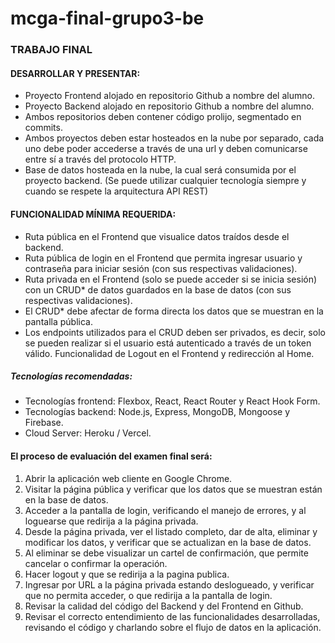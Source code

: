 # mcga-final-grupo3-be

### TRABAJO FINAL
#### DESARROLLAR Y PRESENTAR:
- Proyecto Frontend alojado en repositorio Github a nombre del alumno.
- Proyecto Backend alojado en repositorio Github a nombre del alumno.
- Ambos repositorios deben contener código prolijo, segmentado en commits.
- Ambos proyectos deben estar hosteados en la nube por separado, cada uno debe poder
accederse a través de una url y deben comunicarse entre sí a través del protocolo HTTP.
- Base de datos hosteada en la nube, la cual será consumida por el proyecto backend.
(Se puede utilizar cualquier tecnología siempre y cuando se respete la arquitectura API REST)

#### FUNCIONALIDAD MÍNIMA REQUERIDA:
- Ruta pública en el Frontend que visualice datos traídos desde el backend.
- Ruta pública de login en el Frontend que permita ingresar usuario y contraseña para iniciar
sesión (con sus respectivas validaciones).
- Ruta privada en el Frontend (solo se puede acceder si se inicia sesión) con un CRUD* de datos
guardados en la base de datos (con sus respectivas validaciones).
- El CRUD* debe afectar de forma directa los datos que se muestran en la pantalla pública.
- Los endpoints utilizados para el CRUD deben ser privados, es decir, solo se pueden realizar si
el usuario está autenticado a través de un token válido.
Funcionalidad de Logout en el Frontend y redirección al Home.

##### Tecnologías recomendadas:
- Tecnologías frontend: Flexbox, React, React Router y React Hook Form.
- Tecnologías backend: Node.js, Express, MongoDB, Mongoose y Firebase.
- Cloud Server: Heroku / Vercel.

#### El proceso de evaluación del examen final será:
1. Abrir la aplicación web cliente en Google Chrome.
2. Visitar la página pública y verificar que los datos que se muestran están en la base de datos.
3. Acceder a la pantalla de login, verificando el manejo de errores, y al loguearse que redirija a la
página privada.
4. Desde la página privada, ver el listado completo, dar de alta, eliminar y modificar los datos, y
verificar que se actualizan en la base de datos.
5. Al eliminar se debe visualizar un cartel de confirmación, que permite cancelar o confirmar la
operación.
6. Hacer logout y que se redirija a la pagina publica.
7. Ingresar por URL a la página privada estando deslogueado, y verificar que no permita acceder,
o que redirija a la pantalla de login.
8. Revisar la calidad del código del Backend y del Frontend en Github.
9. Revisar el correcto entendimiento de las funcionalidades desarrolladas, revisando el código y
charlando sobre el flujo de datos en la aplicación.